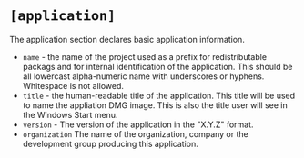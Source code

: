 # `[application]`

The application section declares basic application information.

* `name` - the name of the project used as a prefix for redistributable packags and for internal identification of the application.  This should be all lowercast alpha-numeric name with underscores or hyphens.  Whitespace is not allowed.
* `title` - the human-readable title of the application.  This title will be used to name the appliation DMG image. This is also the title user will see in the Windows Start menu.
* `version` - The version of the application in the "X.Y.Z" format.
* `organization` The name of the organization, company or the development group producing this application.
